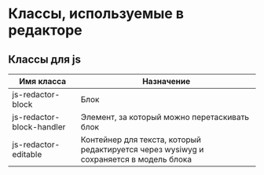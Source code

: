 # Классы, используемые в редакторе


## Классы для js

<table>
    <thead>
        <th>Имя класса</th>
        <th>Назначение</th>
    </thead>
    <tbody>
        <tr>
            <td>js-redactor-block</td>
            <td>Блок</td>
        </tr>
        <tr>
            <td>js-redactor-block-handler</td>
            <td>Элемент, за который можно перетаскивать блок</td>
        </tr>
        <tr>
            <td>js-redactor-editable</td>
            <td>Контейнер для текста, который редактируется через wysiwyg и сохраняется в модель блока</td>
        </tr>
    </tbody>
</table>
